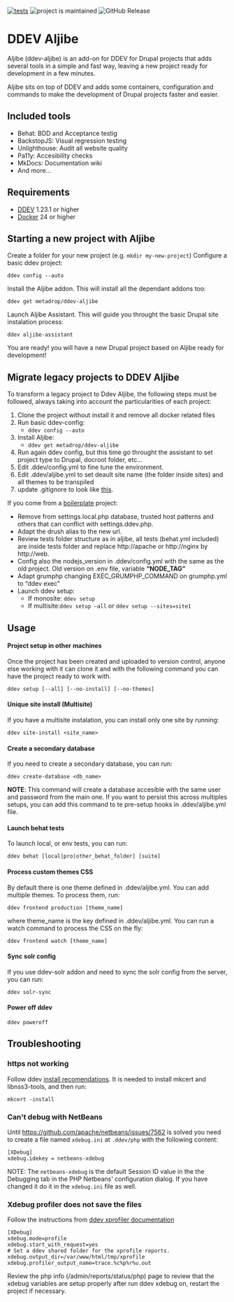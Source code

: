 [![tests](https://github.com/Metadrop/ddev-aljibe/actions/workflows/tests.yml/badge.svg)](https://github.com/Metadrop/ddev-aljibe/actions/workflows/tests.yml) ![project is maintained](https://img.shields.io/maintenance/yes/2024.svg)
![GitHub Release](https://img.shields.io/github/v/release/Metadrop/ddev-aljibe)

# DDEV Aljibe

Aljibe (ddev-aljibe) is an add-on for DDEV for Drupal projects that adds several tools in a simple and fast way, leaving a new project ready for development in a few minutes.

Aljibe sits on top of DDEV and adds some containers, configuration and commands to make the development of Drupal projects faster and easier.

## Included tools

  - Behat: BDD and Acceptance testig
  - BackstopJS: Visual regression testing
  - Unlighthouse: Audit all website quality
  - Pa11y: Accesibility checks
  - MkDocs: Documentation wiki
  - And more...
    

## Requirements
- [DDEV](https://ddev.readthedocs.io/en/stable/) 1.23.1 or higher
- [Docker](https://www.docker.com/) 24 or higher

## Starting a new project with Aljibe

Create a folder for your new project (e.g. `mkdir my-new-project`)
Configure a basic ddev project:

    ddev config --auto

Install the Aljibe addon. This will install all the dependant addons too:

    ddev get metadrop/ddev-aljibe

Launch Aljibe Assistant. This will guide you throught the basic Drupal site instalation process:

    ddev aljibe-assistant

You are ready! you will have a new Drupal project based on Aljibe ready for development!

## Migrate legacy projects to DDEV Aljibe

To transform a legacy project to Ddev Aljibe, the following steps must be followed, always taking into account the particularities of each project:

1. Clone the project without install it and remove all docker related files 
2. Run basic ddev-config:
	- `ddev config --auto`
3. Install Aljibe:
	- `ddev get metadrop/ddev-aljibe`
4. Run again ddev config, but this time go throught the assistant to set project type to Drupal, docroot folder, etc...
5. Edit .ddev/config.yml to fine tune the environment.
6. Edit .ddev/aljibe.yml to set deault site name (the folder inside sites) and all themes to be transpiled
7. update .gitignore to look like [this](https://github.com/Metadrop/ddev-aljibe/blob/main/aljibe-kickstart/.gitignore).

If you come from a [boilerplate](https://github.com/Metadrop/drupal-boilerplate) project:

- Remove from settings.local.php database, trusted host patterns and others that can conflict with settings.ddev.php.
- Adapt the drush alias to the new url.
- Review tests folder structure as in aljibe, all tests (behat.yml included) are inside tests folder and replace http://apache or http://nginx by http://web.
- Config also the nodejs_version in .ddev/config.yml with the same as the old project. Old version on .env file, variable **“NODE_TAG”**
- Adapt grumphp changing EXEC_GRUMPHP_COMMAND on grumphp.yml to “ddev exec”
- Launch ddev setup:
    - If monosite: `ddev setup`
    - If multisite:`ddev setup —all` or `ddev setup --sites=site1`
    
## Usage

#### Project setup in other machines 
Once the project has been created and uploaded to version control, anyone else working with it can clone it and with the following command you can have the project ready to work with.

    ddev setup [--all] [--no-install] [--no-themes]

#### Unique site install (Multisite)
If you have a multisite instalation, you can install only one site by running:

    ddev site-install <site_name>

#### Create a secondary database
If you need to create a secondary database, you can run:

    ddev create-database <db_name>

**NOTE**: This command will create a database accesible with the same user and password from the main one. If you want to persist this across multiples setups, you can add this command to te pre-setup hooks in .ddev/aljibe.yml file. 

#### Launch behat tests
To launch local, or env tests, you can run:

    ddev behat [local|pro|other_behat_folder] [suite]

#### Process custom themes CSS
By default there is one theme defined in .ddev/aljibe.yml. You can add multiple themes. To process them, run:

    ddev frontend production [theme_name]

where theme_name is the key defined in .ddev/aljibe.yml. You can run a watch command to process the CSS on the fly:

    ddev frontend watch [theme_name]

#### Sync solr config
If you use ddev-solr addon and need to sync the solr config from the server, you can run:

    ddev solr-sync

#### Power off ddev
    
    ddev poweroff

## Troubleshooting

### https not working

Follow ddev [install recomendations](https://ddev.readthedocs.io/en/stable/users/install/ddev-installation/#linux). 
It is needed to install mkcert and libnss3-tools, and then run:

    mkcert -install

### Can't debug with NetBeans
Until https://github.com/apache/netbeans/issues/7562 is solved you need to create a file named `xdebug.ini` at `.ddev/php` with the following content:
```
[XDebug]
xdebug.idekey = netbeans-xdebug
```
NOTE: The `netbeans-xdebug` is the default Session ID value in the the Debugging tab in the PHP Netbeans' configuration dialog. If you have changed it do it in the `xdebug.ini` file as well.

### Xdebug profiler does not save the files

Follow the instructions from [ddev xprofiler documentation](https://ddev.readthedocs.io/en/stable/users/debugging-profiling/xdebug-profiling/#basic-usage)

```
[XDebug]
xdebug.mode=profile
xdebug.start_with_request=yes
# Set a ddev shared folder for the xprofile reports.
xdebug.output_dir=/var/www/html/tmp/xprofile
xdebug.profiler_output_name=trace.%c%p%r%u.out

```

Review the php info (/admin/reports/status/php) page to review that the xdebug variables are setup properly after run ddev xdebug on, restart the project if necessary.